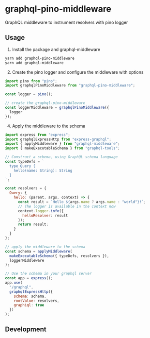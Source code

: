 # graphql-pino-middleware

GraphQL middleware to instrument resolvers with pino logger

## Usage

1. Install the package and graphql-middleware

```sh
yarn add graphql-pino-middleware
yarn add graphql-middleware
```

2. Create the pino logger and configure the middleware with options

```javascript
import pino from "pino";
import graphqlPinoMiddleware from "graphql-pino-middleware";

const logger = pino();

// create the graphql-pino-middleware
const loggerMiddleware = graphqlPinoMiddleware({
  logger
});
```

4. Apply the middleware to the schema

```javascript
import express from "express";
import graphqlExpressHttp from "express-graphql";
import { applyMiddleware } from "graphql-middleware";
import { makeExecutableSchema } from "graphql-tools";

// Construct a schema, using GraphQL schema language
const typeDefs = `
  type Query {
    hello(name: String): String
  }
`;

const resolvers = {
  Query: {
    hello: (parent, args, context) => {
      const result = `Hello ${args.name ? args.name : "world"}!`;
      // The logger is available in the context now
      context.logger.info({
        helloResolver: result
      });
      return result;
    }
  }
};

// apply the middleware to the schema
const schema = applyMiddleware(
  makeExecutableSchema({ typeDefs, resolvers }),
  loggerMiddleware
);

// Use the schema in your graphql server
const app = express();
app.use(
  "/graphql",
  graphqlExpressHttp({
    schema: schema,
    rootValue: resolvers,
    graphiql: true
  })
);
```

## Development
